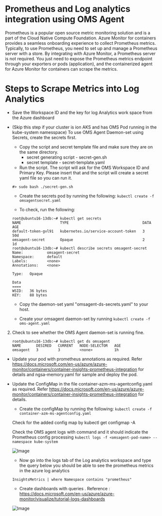 # Prometheus and Log analytics integration using OMS Agent
Prometheus is a popular open source metric monitoring solution and is a part of the Cloud Native Compute Foundation. Azure Monitor for containers provides a seamless onboarding experience to collect Prometheus metrics. Typically, to use Prometheus, you need to set up and manage a Prometheus server with a store. By integrating with Azure Monitor, a Prometheus server is not required. You just need to expose the Prometheus metrics endpoint through your exporters or pods (application), and the containerized agent for Azure Monitor for containers can scrape the metrics.

# Steps to Scrape Metrics into Log Analytics

* Save the Workspace ID and the key for log Analytics work space from the Azure dashboard 

* (Skip this step if your cluster is ion AKS and has OMS Pod running in the kube-system namesspace)
To use OMS Agent Daemon-set using Secrets, create the secrets first. 

  - Copy the script and secret template file and make sure they are on the same directory. 
	- secret generating script - secret-gen.sh
	- secret template - secret-template.yaml
  - Run the script. The script will ask for the OMS Workspace ID and Primary Key. Please insert that and the script will create a secret yaml file so you can run it.   

   ```
   #> sudo bash ./secret-gen.sh 
   ```

   - Create the secrets pod by running the following: 
  ``` kubectl create -f omsagentsecret.yaml ```
 
   - To check, run the following: 

   ``` 
   root@ubuntu16-13db:~# kubectl get secrets
   NAME                  TYPE                                  DATA      AGE
   default-token-gvl91   kubernetes.io/service-account-token   3         50d
   omsagent-secret       Opaque                                2         1d
   root@ubuntu16-13db:~# kubectl describe secrets omsagent-secret
   Name:           omsagent-secret
   Namespace:      default
   Labels:         <none>
   Annotations:    <none>

   Type:   Opaque

   Data
   ====
   WSID:   36 bytes
   KEY:    88 bytes 
   ```
  - Copy the daemon-set yaml "omsagent-ds-secrets.yaml" to your host.

  - Create your omsagent daemon-set by running ``` kubectl create -f oms-agent.yaml ```

2. Check to see whether the OMS Agent daemon-set is running fine. 
   ``` 
   root@ubuntu16-13db:~# kubectl get ds omsagent
   NAME       DESIRED   CURRENT   NODE-SELECTOR   AGE
   omsagent   3         3         <none>          1h
   ```
* Update your pod with prometheus annotations as required. Refer https://docs.microsoft.com/en-us/azure/azure-monitor/containers/container-insights-prometheus-integration for details and ngsa-memory.yaml for sample and deploy the pod.

* Update the ConfigMap in the file container-azm-ms-agentconfig.yaml as required. Refer https://docs.microsoft.com/en-us/azure/azure-monitor/containers/container-insights-prometheus-integration for details. 


   - Create the configMap  by running the following: 
  ``` kubectl create -f container-azm-ms-agentconfig.yaml ``` 

  Check for the added config map by kubectl get configmap -A

  Check the OMS agent logs with command and it should indicate the Prometheus config processing
  ``` kubectl logs -f <omsagent-pod-name> --namespace kube-system ```

  ![Image](agent-logs.png)

  * Now go into the logs tab of the Log analytics workspace and type the query below you should be able to see the prometheus metrics in the azure log analytics

  ``` InsightsMetrics | where Namespace contains "prometheus"  ```

  * Create dashboards with queries . Reference : https://docs.microsoft.com/en-us/azure/azure-monitor/visualize/tutorial-logs-dashboards

  ![Image](workspace-query-results.png)